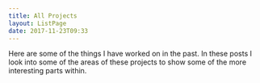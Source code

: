 ```yaml
---
title: All Projects
layout: ListPage
date: 2017-11-23T09:33
---
```


Here are some of the things I have worked on in the past. In these posts I look into some of the areas of these projects to show some of the more interesting parts within.
